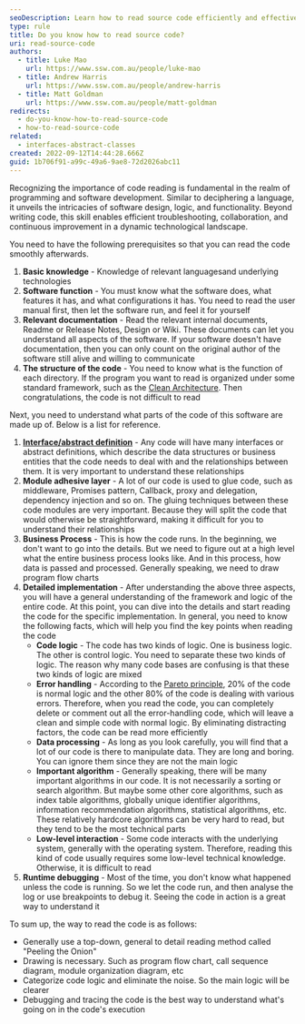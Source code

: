 ```yaml
---
seoDescription: Learn how to read source code efficiently and effectively with a top-down approach, understanding software structure, documentation, and coding conventions, while eliminating noise and focusing on main logic.
type: rule
title: Do you know how to read source code?
uri: read-source-code
authors:
  - title: Luke Mao
    url: https://www.ssw.com.au/people/luke-mao
  - title: Andrew Harris
    url: https://www.ssw.com.au/people/andrew-harris
  - title: Matt Goldman
    url: https://www.ssw.com.au/people/matt-goldman
redirects:
  - do-you-know-how-to-read-source-code
  - how-to-read-source-code
related:
  - interfaces-abstract-classes
created: 2022-09-12T14:44:28.666Z
guid: 1b706f91-a99c-49a6-9ae8-72d2026abc11
---
```


Recognizing the importance of code reading is fundamental in the realm of programming and software development. Similar to deciphering a language, it unveils the intricacies of software design, logic, and functionality. Beyond writing code, this skill enables efficient troubleshooting, collaboration, and continuous improvement in a dynamic technological landscape.

You need to have the following prerequisites so that you can read the code smoothly afterwards.

1. **Basic knowledge** - Knowledge of relevant languages ​​and underlying technologies
2. **Software function** - You must know what the software does, what features it has, and what configurations it has. You need to read the user manual first, then let the software run, and feel it for yourself
3. **Relevant documentation** - Read the relevant internal documents, Readme or Release Notes, Design or Wiki. These documents can let you understand all aspects of the software. If your software doesn't have documentation, then you can only count on the original author of the software still alive and willing to communicate
4. **The structure of the code** - You need to know what is the function of each directory. If the program you want to read is organized under some standard framework, such as the [Clean Architecture](https://github.com/jasontaylordev/CleanArchitecture). Then congratulations, the code is not difficult to read

Next, you need to understand what parts of the code of this software are made up of. Below is a list for reference.

1. **[Interface/abstract definition](/interfaces-abstract-classes)** - Any code will have many interfaces or abstract definitions, which describe the data structures or business entities that the code needs to deal with and the relationships between them. It is very important to understand these relationships
2. **Module adhesive layer** - A lot of our code is used to glue code, such as middleware, Promises pattern, Callback, proxy and delegation, dependency injection and so on. The gluing techniques between these code modules are very important. Because they will split the code that would otherwise be straightforward, making it difficult for you to understand their relationships
3. **Business Process** - This is how the code runs. In the beginning, we don't want to go into the details. But we need to figure out at a high level what the entire business process looks like. And in this process, how data is passed and processed. Generally speaking, we need to draw program flow charts
4. **Detailed implementation** - After understanding the above three aspects, you will have a general understanding of the framework and logic of the entire code. At this point, you can dive into the details and start reading the code for the specific implementation. In general, you need to know the following facts, which will help you find the key points when reading the code
   - **Code logic** - The code has two kinds of logic. One is business logic. The other is control logic. You need to separate these two kinds of logic. The reason why many code bases are confusing is that these two kinds of logic are mixed
   - **Error handling** - According to the [Pareto principle](https://en.wikipedia.org/wiki/Pareto_principle), 20% of the code is normal logic and the other 80% of the code is dealing with various errors. Therefore, when you read the code, you can completely delete or comment out all the error-handling code, which will leave a clean and simple code with normal logic. By eliminating distracting factors, the code can be read more efficiently
   - **Data processing** - As long as you look carefully, you will find that a lot of our code is there to manipulate data. They are long and boring. You can ignore them since they are not the main logic
   - **Important algorithm** - Generally speaking, there will be many important algorithms in our code. It is not necessarily a sorting or search algorithm. But maybe some other core algorithms, such as index table algorithms, globally unique identifier algorithms, information recommendation algorithms, statistical algorithms, etc. These relatively hardcore algorithms can be very hard to read, but they tend to be the most technical parts
   - **Low-level interaction** - Some code interacts with the underlying system, generally with the operating system. Therefore, reading this kind of code usually requires some low-level technical knowledge. Otherwise, it is difficult to read
5. **Runtime debugging** - Most of the time, you don't know what happened unless the code is running. So we let the code run, and then analyse the log or use breakpoints to debug it. Seeing the code in action is a great way to understand it

To sum up, the way to read the code is as follows:

- Generally use a top-down, general to detail reading method called "Peeling the Onion"
- Drawing is necessary. Such as program flow chart, call sequence diagram, module organization diagram, etc
- Categorize code logic and eliminate the noise. So the main logic will be clearer
- Debugging and tracing the code is the best way to understand what's going on in the code's execution
